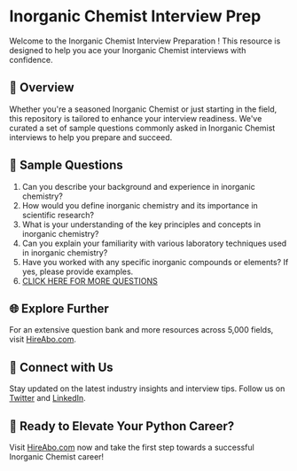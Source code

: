 # Inorganic Chemist Interview Prep

Welcome to the Inorganic Chemist Interview Preparation ! This resource is designed to help you ace your Inorganic Chemist interviews with confidence.

## 🚀 Overview

Whether you're a seasoned Inorganic Chemist or just starting in the field, this repository is tailored to enhance your interview readiness. We've curated a set of sample questions commonly asked in Inorganic Chemist interviews to help you prepare and succeed.

## 📝 Sample Questions

1. Can you describe your background and experience in inorganic chemistry?
2. How would you define inorganic chemistry and its importance in scientific research?
3. What is your understanding of the key principles and concepts in inorganic chemistry?
4. Can you explain your familiarity with various laboratory techniques used in inorganic chemistry?
5. Have you worked with any specific inorganic compounds or elements? If yes, please provide examples.
6. [CLICK HERE FOR MORE QUESTIONS](https://hireabo.com/job/5_2_4/Inorganic%20Chemist)

## 🌐 Explore Further

For an extensive question bank and more resources across 5,000 fields, visit [HireAbo.com](https://www.hireabo.com).

## 📱 Connect with Us

Stay updated on the latest industry insights and interview tips. Follow us on [Twitter](https://twitter.com/hireabo) and [LinkedIn](https://www.linkedin.com/in/hire-abo-3609972a8/).

## 🚀 Ready to Elevate Your Python Career?

Visit [HireAbo.com](https://www.hireabo.com) now and take the first step towards a successful Inorganic Chemist career!